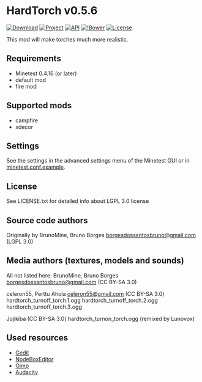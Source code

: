 HardTorch v0.5.6
================

[![Download](https://img.shields.io/github/tag/BrunoMine/hardtorch.svg?style=flat-square&label=release)](https://github.com/BrunoMine/hardtorch/archive/master.zip)
[![Project](https://img.shields.io/badge/Git-Projeto-green.svg)](https://github.com/BrunoMine/hardtorch)
[![API](https://img.shields.io/badge/API-Projeto-green.svg)](https://github.com/BrunoMine/hardtorch/blob/master/doc/API.txt)
[![!Bower](https://img.shields.io/badge/Bower-Projeto-green.svg)](https://minetest-bower.herokuapp.com/mods/hardtorch)
[![License](https://img.shields.io/badge/Licença-LGPL_v3.0-blue.svg)](https://github.com/BrunoMine/hardtorch/blob/master/doc/LICENSE.txt)

This mod will make torches much more realistic.

## Requirements
* Minetest 0.4.16 (or later)
* default mod
* fire mod

## Supported mods
* campfire
* xdecor

## Settings
See the settings in the advanced settings menu of the Minetest GUI or in [minetest.conf.example](https://github.com/BrunoMine/hardtorch/blob/master/minetest.conf.example).

## License
See LICENSE.txt for detailed info about LGPL 3.0 license

Source code authors
-------------------
Originally by BrunoMine, Bruno Borges <borgesdossantosbruno@gmail.com> (LGPL 3.0)

Media authors (textures, models and sounds)
-------------------------------------------
All not listed here:
BrunoMine, Bruno Borges <borgesdossantosbruno@gmail.com> (CC BY-SA 3.0)

celeron55, Perttu Ahola <celeron55@gmail.com> (CC BY-SA 3.0)
	hardtorch_turnoff_torch.1.ogg
	hardtorch_turnoff_torch.2.ogg
	hardtorch_turnoff_torch.3.ogg

Jojikiba (CC BY-SA 3.0)
	hardtorch_turnon_torch.ogg (remixed by Lunovox)

## Used resources
* [Gedit](https://wiki.gnome.org/Apps/Gedit)
* [NodeBoxEditor](https://rubenwardy.com/NodeBoxEditor/)
* [Gimp](https://www.gimp.org/)
* [Audacity](https://www.audacityteam.org/)
